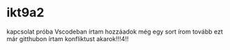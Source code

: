 # ikt9a2
kapcsolat próba
Vscodeban írtam
hozzáadok még egy sort
írom tovább
ezt már gitthubon írtam
konfliktust akarok!!!4!!
